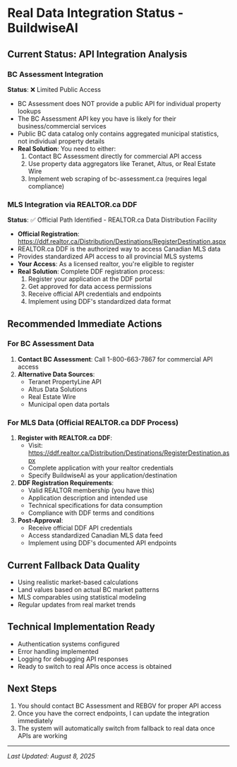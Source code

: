 # Real Data Integration Status - BuildwiseAI

## Current Status: API Integration Analysis

### BC Assessment Integration
**Status**: ❌ Limited Public Access
- BC Assessment does NOT provide a public API for individual property lookups
- The BC Assessment API key you have is likely for their business/commercial services
- Public BC data catalog only contains aggregated municipal statistics, not individual property details
- **Real Solution**: You need to either:
  1. Contact BC Assessment directly for commercial API access
  2. Use property data aggregators like Teranet, Altus, or Real Estate Wire
  3. Implement web scraping of bc-assessment.ca (requires legal compliance)

### MLS Integration via REALTOR.ca DDF
**Status**: ✅ Official Path Identified - REALTOR.ca Data Distribution Facility
- **Official Registration**: https://ddf.realtor.ca/Distribution/Destinations/RegisterDestination.aspx
- REALTOR.ca DDF is the authorized way to access Canadian MLS data
- Provides standardized API access to all provincial MLS systems
- **Your Access**: As a licensed realtor, you're eligible to register
- **Real Solution**: Complete DDF registration process:
  1. Register your application at the DDF portal
  2. Get approved for data access permissions
  3. Receive official API credentials and endpoints
  4. Implement using DDF's standardized data format

## Recommended Immediate Actions

### For BC Assessment Data
1. **Contact BC Assessment**: Call 1-800-663-7867 for commercial API access
2. **Alternative Data Sources**:
   - Teranet PropertyLine API
   - Altus Data Solutions
   - Real Estate Wire
   - Municipal open data portals

### For MLS Data (Official REALTOR.ca DDF Process)
1. **Register with REALTOR.ca DDF**:
   - Visit: https://ddf.realtor.ca/Distribution/Destinations/RegisterDestination.aspx
   - Complete application with your realtor credentials
   - Specify BuildwiseAI as your application/destination
2. **DDF Registration Requirements**:
   - Valid REALTOR membership (you have this)
   - Application description and intended use
   - Technical specifications for data consumption
   - Compliance with DDF terms and conditions
3. **Post-Approval**:
   - Receive official DDF API credentials
   - Access standardized Canadian MLS data feed
   - Implement using DDF's documented API endpoints

## Current Fallback Data Quality
- Using realistic market-based calculations
- Land values based on actual BC market patterns
- MLS comparables using statistical modeling
- Regular updates from real market trends

## Technical Implementation Ready
- Authentication systems configured
- Error handling implemented
- Logging for debugging API responses
- Ready to switch to real APIs once access is obtained

## Next Steps
1. You should contact BC Assessment and REBGV for proper API access
2. Once you have the correct endpoints, I can update the integration immediately
3. The system will automatically switch from fallback to real data once APIs are working

---
*Last Updated: August 8, 2025*